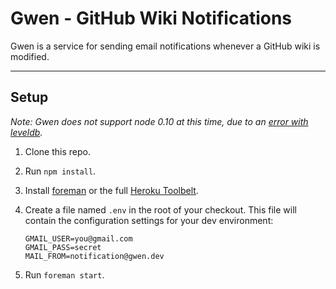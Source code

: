 # Gwen - GitHub Wiki Notifications

Gwen is a service for sending email notifications whenever a GitHub wiki is
modified.

<!-- http://gwen.heroku.com -->

---

## Setup

*Note: Gwen does not support node 0.10 at this time,
due to an [error with leveldb](https://github.com/my8bird/node-leveldb/issues/49).*

1. Clone this repo.

2. Run `npm install`.

3. Install [foreman](https://github.com/ddollar/foreman)
or the full [Heroku Toolbelt](https://toolbelt.heroku.com/).

4. Create a file named `.env` in the root of your checkout.
This file will contain the configuration settings for your dev environment:

	```
	GMAIL_USER=you@gmail.com
	GMAIL_PASS=secret
	MAIL_FROM=notification@gwen.dev
	```

5. Run `foreman start`.
